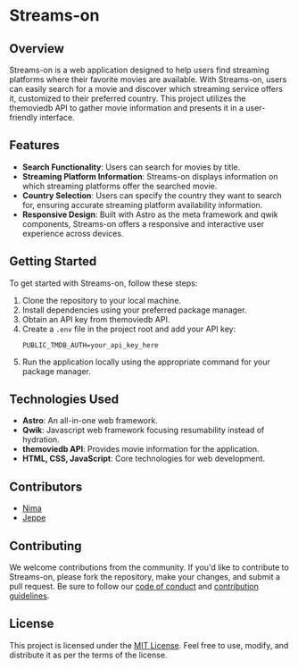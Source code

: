 # Streams-on

## Overview
Streams-on is a web application designed to help users find streaming platforms where their favorite movies are available. With Streams-on, users can easily search for a movie and discover which streaming service offers it, customized to their preferred country. This project utilizes the themoviedb API to gather movie information and presents it in a user-friendly interface.

## Features
- **Search Functionality**: Users can search for movies by title.
- **Streaming Platform Information**: Streams-on displays information on which streaming platforms offer the searched movie.
- **Country Selection**: Users can specify the country they want to search for, ensuring accurate streaming platform availability information.
- **Responsive Design**: Built with Astro as the meta framework and qwik components, Streams-on offers a responsive and interactive user experience across devices.

## Getting Started
To get started with Streams-on, follow these steps:
1. Clone the repository to your local machine.
2. Install dependencies using your preferred package manager.
3. Obtain an API key from themoviedb API.
4. Create a `.env` file in the project root and add your API key:
   ```
   PUBLIC_TMDB_AUTH=your_api_key_here
   ```
5. Run the application locally using the appropriate command for your package manager.

## Technologies Used
- **Astro**: An all-in-one web framework.
- **Qwik**: Javascript web framework focusing resumability instead of hydration.
- **themoviedb API**: Provides movie information for the application.
- **HTML, CSS, JavaScript**: Core technologies for web development.

## Contributors
- [Nima](https://github.com/n13a)
- [Jeppe](https://github.com/jeppehauman)

## Contributing
We welcome contributions from the community. If you'd like to contribute to Streams-on, please fork the repository, make your changes, and submit a pull request. Be sure to follow our [code of conduct](CODE_OF_CONDUCT.md) and [contribution guidelines](CONTRIBUTING.md).

## License
This project is licensed under the [MIT License](LICENSE). Feel free to use, modify, and distribute it as per the terms of the license.
